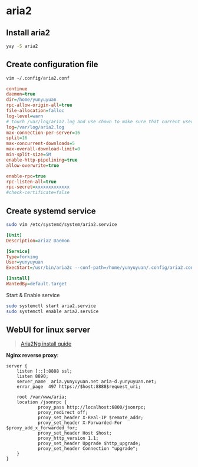 # aria2

## Install aria2
```sh
yay -S aria2
```

## Create configuration file
```sh
vim ~/.config/aria2.conf
```
```ini
continue
daemon=true
dir=/home/yunyuyuan
rpc-allow-origin-all=true
file-allocation=falloc
log-level=warn
# touch /var/log/aria2.log and use chown to make sure that current user can access /var/log/aria2.log
log=/var/log/aria2.log
max-connection-per-server=16
split=16
max-concurrent-downloads=5
max-overall-download-limit=0
min-split-size=5M
enable-http-pipelining=true
allow-overwrite=true

enable-rpc=true
rpc-listen-all=true
rpc-secret=xxxxxxxxxxxxx
#check-certificate=false
```

## Create systemd service
```sh
sudo vim /etc/systemd/system/aria2.service
```
```ini
[Unit]
Description=aria2 Daemon

[Service]
Type=forking
User=yunyuyuan
ExecStart=/usr/bin/aria2c --conf-path=/home/yunyuyuan/.config/aria2.conf

[Install]
WantedBy=default.target
```
Start & Enable service
```sh
sudo systemctl start aria2.service
sudo systemctl enable aria2.service
```

## WebUI for linux server
> [Aria2Ng install guide](https://github.com/mayswind/AriaNg#installation)  

**Nginx reverse proxy**:
```nginx
server {
    listen [::]:8888 ssl;
    listen 8890;
    server_name  aria.yunyuyuan.net aria-d.yunyuyuan.net;
    error_page  497 https://$host:8888$request_uri;

    root /var/www/aria;
    location /jsonrpc {
            proxy_pass http://localhost:6800/jsonrpc;
            proxy_redirect off;
            proxy_set_header X-Real-IP $remote_addr;
            proxy_set_header X-Forwarded-For $proxy_add_x_forwarded_for;
            proxy_set_header Host $host;
            proxy_http_version 1.1;
            proxy_set_header Upgrade $http_upgrade;
            proxy_set_header Connection "upgrade";
    }
}
```